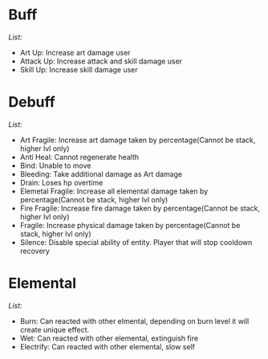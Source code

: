 # Buff

_List:_

- Art Up: Increase art damage user
- Attack Up: Increase attack and skill damage user
- Skill Up: Increase skill damage user

# Debuff

_List:_

- Art Fragile: Increase art damage taken by percentage(Cannot be stack, higher lvl only)
- Anti Heal: Cannot regenerate health
- Bind: Unable to move
- Bleeding: Take additional damage as Art damage
- Drain: Loses hp overtime
- Elemetal Fragile: Increase all elemental damage taken by percentage(Cannot be stack, higher lvl only)
- Fire Fragile: Increase fire damage taken by percentage(Cannot be stack, higher lvl only)
- Fragile: Increase physical damage taken by percentage(Cannot be stack, higher lvl only)
- Silence: Disable special ability of entity. Player that will stop cooldown recovery

# Elemental

_List:_

- Burn: Can reacted with other elmental, depending on burn level it will create unique effect.
- Wet: Can reacted with other elemental, extinguish fire
- Electrify: Can reacted with other elemental, slow self
